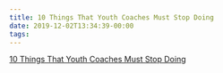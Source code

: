 ```yaml
---
title: 10 Things That Youth Coaches Must Stop Doing
date: 2019-12-02T13:34:39-00:00
tags:
---
```


[10 Things That Youth Coaches Must Stop Doing](https://www.flowrestling.org/articles/5064675-10-things-that-youth-coaches-must-stop-doing)
